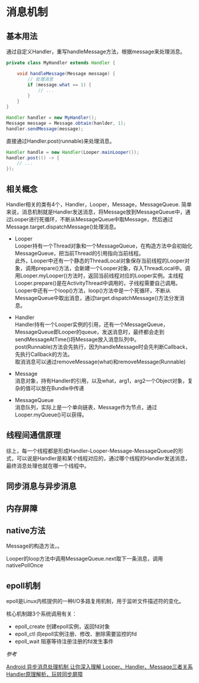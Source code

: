 # 消息机制

## 基本用法

通过自定义Handler，重写handleMessage方法，根据message来处理消息。

```Java
private class MyHandler extends Handler {

    void handleMessage(Message message) {
        // 处理消息
        if (message.what == 1) {
            // ...
        }
    }
}

Handler handler = new MyHandler();
Message message = Message.obtain(hanlder, 1);
handler.sendMessage(message);
```

直接通过Handler.post(runnable)来处理消息。

```Java
Handler handle = new Handler(Looper.mainLooper());
handler.post(() -> {
    // ...
});
```

## 相关概念

Handler相关的类有4个，Handler，Looper，Message，MessageQueue. 简单来说，消息机制就是Handler发送消息，将Message放到MessageQueue中，通过Looper进行死循环，不断从MessageQueue中取Message，然后通过Message.target.dispatchMessage()处理消息。

- Looper  
Looper持有一个Thread对象和一个MessageQueue，在构造方法中会初始化MessageQueue，把当前Thread的引用指向当前线程。  
此外，Looper中还有一个静态的ThreadLocal对象保存当前线程的Looper对象，调用prepare()方法，会新建一个Looper对象，存入ThreadLocal中。调用Looper.myLooper()方法时，返回当前线程对应的Looper实例。主线程Looper.prepare()是在ActivityThread中调用的，子线程需要自己调用。
Looper中还有一个loop()方法，loop()方法中是一个死循环，不断从MessageQueue中取出消息，通过target.dispatchMessage()方法分发消息。

- Handler  
Handler持有一个Looper实例的引用，还有一个MessageQueue，MessageQueue即Looper的queue，发送消息时，最终都会走到sendMessageAtTime()将Message放入消息队列中。  
post(Runnable)方法会先执行，因为handleMessage时会先判断Callback，先执行Callback的方法。  
取消消息可以通过removeMessage(what)和removeMessage(Runnable)

- Message  
消息对象，持有Handler的引用，以及what，arg1，arg2一个Object对象，复杂的值可以放在Bundle中传递

- MessageQueue  
消息队列，实际上是一个单向链表，Message作为节点，通过Looper.myQueue()可以获得。

## 线程间通信原理

综上，每一个线程都是形成Handler-Looper-Message-MessageQueue的形式，可以说是Handler是和某个线程对应的，通过哪个线程的Handler发送消息，最终消息处理也就在哪一个线程中。

## 同步消息与异步消息

## 内存屏障

## native方法

Message的构造方法，。

Looper的loop方法中调用MessageQueue.next取下一条消息，调用nativePollOnce


## epoll机制

epoll是Linux内核提供的一种I/O多路复用机制，用于监听文件描述符的变化。

核心机制跟3个系统调用有关：

- epoll_create 创建epoll实例，返回fd对象
- epoll_ctl 向epoll实例注册、修改、删除需要监控的fd
- epoll_wait 阻塞等待注册注册的fd发生事件


*参考*  

[Android 异步消息处理机制 让你深入理解 Looper、Handler、Message三者关系](http://blog.csdn.net/lmj623565791/article/details/38377229)
[Handler原理解析，玩转同步屏障](https://juejin.cn/post/7342420969879175219?searchId=20240530235309A0B8DB497A314390ADB0)